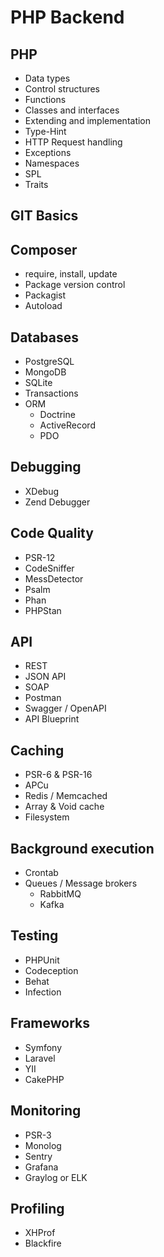 # PHP Backend

## PHP
- Data types
- Control structures
- Functions
- Classes and interfaces
- Extending and implementation
- Type-Hint
- HTTP Request handling
- Exceptions
- Namespaces
- SPL
- Traits


## GIT Basics


## Composer
- require, install, update
- Package version control
- Packagist
- Autoload


## Databases
- PostgreSQL
- MongoDB
- SQLite
- Transactions
- ORM
  - Doctrine
  - ActiveRecord
  - PDO


## Debugging
- XDebug
- Zend Debugger


## Code Quality
- PSR-12
- CodeSniffer
- MessDetector
- Psalm
- Phan
- PHPStan


## API
- REST
- JSON API
- SOAP
- Postman
- Swagger / OpenAPI
- API Blueprint


## Caching
- PSR-6 & PSR-16
- APCu
- Redis / Memcached
- Array & Void cache
- Filesystem


## Background execution
- Crontab
- Queues / Message brokers
  - RabbitMQ
  - Kafka


## Testing
- PHPUnit
- Codeception
- Behat
- Infection


## Frameworks
- Symfony
- Laravel
- YII
- CakePHP


## Monitoring
- PSR-3
- Monolog
- Sentry
- Grafana
- Graylog or ELK


## Profiling
- XHProf
- Blackfire
